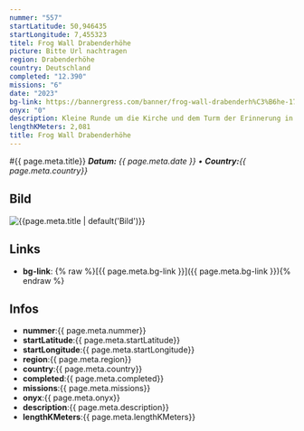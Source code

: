 ```yaml
---
nummer: "557"
startLatitude: 50,946435
startLongitude: 7,455323
titel: Frog Wall Drabenderhöhe
picture: Bitte Url nachtragen
region: Drabenderhöhe
country: Deutschland
completed: "12.390"
missions: "6"
date: "2023"
bg-link: https://bannergress.com/banner/frog-wall-drabenderh%C3%B6he-176f
onyx: "0"
description: Kleine Runde um die Kirche und dem Turm der Erinnerung in Drabenderhöhe.
lengthKMeters: 2,081
title: Frog Wall Drabenderhöhe
---
```


#{{ page.meta.title}}
_**Datum:** {{ page.meta.date }} • **Country:**{{ page.meta.country}}_

## Bild
![{{page.meta.title | default('Bild')}}]({{page.meta.picture}})

## Links
- **bg-link**: {% raw %}[{{ page.meta.bg-link }}]({{ page.meta.bg-link }}){% endraw %}

## Infos
- **nummer**:{{ page.meta.nummer}}
- **startLatitude**:{{ page.meta.startLatitude}}
- **startLongitude**:{{ page.meta.startLongitude}}
- **region**:{{ page.meta.region}}
- **country**:{{ page.meta.country}}
- **completed**:{{ page.meta.completed}}
- **missions**:{{ page.meta.missions}}
- **onyx**:{{ page.meta.onyx}}
- **description**:{{ page.meta.description}}
- **lengthKMeters**:{{ page.meta.lengthKMeters}}

